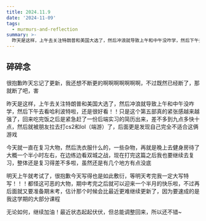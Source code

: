 ```yaml
---
title: 2024.11.9
date: '2024-11-09'
tags:
  - murmurs-and-reflection
summary: >-
  昨天是这样，上午去关注特朗普和美国大选了，然后冲浪就导致上午和中午没咋学，然后下午去看哈利波特啦，还是很好看！！只是这个第五部真的紧张感越来越强了，回来吃完饭之后是紧急赶了一份后端实习的简历出来，差不多到九点多快十点，然后就被朋友拉去打cs2和lol（端游）了，后面更是发现自己完全不适合这俩游戏
---
```

## 碎碎念
很抱歉昨天忘记了更新，我还想不断更的啊啊啊啊啊啊啊，不过既然已经断了，那就断了吧，害

昨天是这样，上午去关注特朗普和美国大选了，然后冲浪就导致上午和中午没咋学，然后下午去看哈利波特啦，还是很好看！！只是这个第五部真的紧张感越来越强了，回来吃完饭之后是紧急赶了一份后端实习的简历出来，差不多到九点多快十点，然后就被朋友拉去打cs2和lol（端游）了，后面更是发现自己完全不适合这俩游戏

今天就一直在复习大物，然后洗衣服什么的，一些杂物，再就是晚上去健身房待了大概一个半小时左右，在边练边看双城之战，现在打完这篇之后我也要继续去复习，整体还是复习得差不多啦，虽然还是有几个地方有点没底

明天上午就考试了，很抱歉今天写得也是如此敷衍，等明天考完我一定大写特写！！！都怪这可恶的大物，期中考完之后就可以迎来一个半月的快乐啦，不过再后面就又要准备期末考，估计那个时候会比最近更难继续更新了，因为要速成的是我这学期的大部分课程

无论如何，继续加油！最近状态起起伏伏，但总能调整回来，所以还不错~
